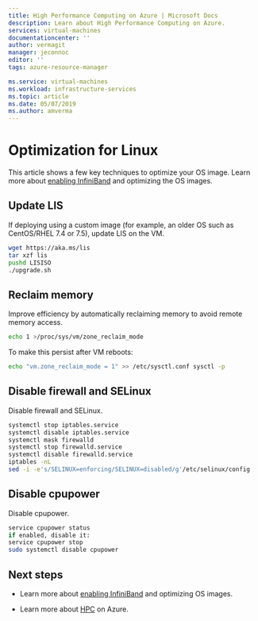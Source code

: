 ```yaml
---
title: High Performance Computing on Azure | Microsoft Docs
description: Learn about High Performance Computing on Azure.
services: virtual-machines
documentationcenter: ''
author: vermagit
manager: jeconnoc
editor: ''
tags: azure-resource-manager

ms.service: virtual-machines
ms.workload: infrastructure-services
ms.topic: article
ms.date: 05/07/2019
ms.author: amverma
---
```


# Optimization for Linux

This article shows a few key techniques to optimize your OS image. Learn more about [enabling InfiniBand](enable-infiniband.md) and optimizing the OS images.

## Update LIS

If deploying using a custom image (for example, an older OS such as CentOS/RHEL 7.4 or 7.5), update LIS on the VM.

```bash
wget https://aka.ms/lis
tar xzf lis
pushd LISISO
./upgrade.sh
```

## Reclaim memory

Improve efficiency by automatically reclaiming memory to avoid remote memory access.

```bash
echo 1 >/proc/sys/vm/zone_reclaim_mode
```

To make this persist after VM reboots:

```bash
echo "vm.zone_reclaim_mode = 1" >> /etc/sysctl.conf sysctl -p
```

## Disable firewall and SELinux

Disable firewall and SELinux.

```bash
systemctl stop iptables.service
systemctl disable iptables.service
systemctl mask firewalld
systemctl stop firewalld.service
systemctl disable firewalld.service
iptables -nL
sed -i -e's/SELINUX=enforcing/SELINUX=disabled/g'/etc/selinux/config
```

## Disable cpupower

Disable cpupower.

```bash
service cpupower status
if enabled, disable it:
service cpupower stop
sudo systemctl disable cpupower
```

## Next steps

* Learn more about [enabling InfiniBand](enable-infiniband.md) and optimizing OS images.

* Learn more about [HPC](https://docs.microsoft.com/azure/architecture/topics/high-performance-computing/) on Azure.
